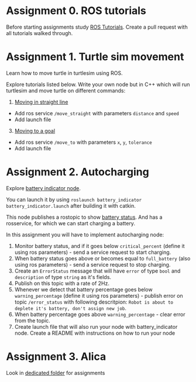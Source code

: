 # Assignment 0. ROS tutorials

Before starting assignments study [ROS Tutorials](http://wiki.ros.org/ROS/Tutorials). Create a pull request with all tutorials walked through.

# Assignment 1. Turtle sim movement

Learn how to move turtle in turtlesim using ROS.

Explore tutorials listed below. Write your own node but in C++ which will run turtlesim and move turtle on different commands:
1. [Moving in straight line](http://wiki.ros.org/turtlesim/Tutorials/Moving%20in%20a%20Straight%20Line)
- Add ros service `/move_straight` with parameters `distance` and `speed`
- Add launch file

3. [Moving to a goal](http://wiki.ros.org/turtlesim/Tutorials/Go%20to%20Goal)
- Add ros service `/move_to` with parameters `x`, `y`, `tolerance`
- Add launch file

# Assignment 2. Autocharging

Explore [battery indicator node](https://github.com/Gamezar/ros-training/tree/main/src/battery_indicator).

You can launch it by using `roslaunch battery_indicator battery_indicator.launch` after building it with catkin.

This node publishes a rostopic to show [battery status](https://github.com/Gamezar/ros-training/blob/main/src/battery_indicator/msg/BatteryStatus.msg). And has a rosservice, for which we can start charging a battery.

In this assignment you will have to implement autocharging node:

1. Monitor battery status, and if it goes below `critical_percent` (define it using ros parameters) - send a service request to start charging.
2. When battery status goes above or becomes equal to `full_battery` (also using ros parameters) - send a service request to stop charging.
3. Create an `ErrorStatus` message that will have `error` of type `bool` and `description` of type `string` as it's fields.
4. Publish on this topic with a rate of 2Hz.
5. Whenever we detect that battery percentage goes below `warning_percentage` (define it using ros parameters) - publish error on topic `/error_status` with following descritpion: `Robot is about to deplete it's battery, don't assign new job`. 
6. When battery percentage goes above `warning_percentage` - clear error from the topic.
7. Create launch file that will also run your node with battery_indicator node. Create a README with instructions on how to run your node

# Assignment 3. Alica

Look in [dedicated folder](https://github.com/Gamezar/ros-training/tree/main/tasks/alica) for assignments
